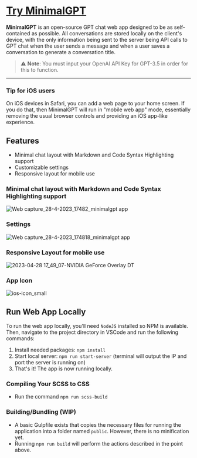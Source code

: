 # [Try MinimalGPT](https://minimalgpt.app/)

**MinimalGPT** is an open-source GPT chat web app designed to be as self-contained as possible. All conversations are stored locally on the client's device, with the only information being sent to the server being API calls to GPT chat when the user sends a message and when a user saves a conversation to generate a conversation title.

> ⚠️ **Note**: You must input your OpenAI API Key for GPT-3.5 in order for this to function.

---

### Tip for iOS users

On iOS devices in Safari, you can add a web page to your home screen. If you do that, then MinimalGPT will run in "mobile web app" mode, essentially removing the usual browser controls and providing an iOS app-like experience.

## Features

- Minimal chat layout with Markdown and Code Syntax Highlighting support
- Customizable settings
- Responsive layout for mobile use

### Minimal chat layout with Markdown and Code Syntax Highlighting support

![Web capture_28-4-2023_17482_minimalgpt app](https://user-images.githubusercontent.com/2380471/235266294-6b7bb6a1-577a-4d9c-a607-d19eb6279ffe.jpeg)

### Settings

![Web capture_28-4-2023_174818_minimalgpt app](https://user-images.githubusercontent.com/2380471/235266309-1adba0aa-698c-4a6c-99b9-dec939e013ae.jpeg)

### Responsive Layout for mobile use

![2023-04-28 17_49_07-NVIDIA GeForce Overlay DT](https://user-images.githubusercontent.com/2380471/235266327-47441d95-95c1-416d-8e58-1193c073da52.png)

### App Icon

![ios-icon_small](https://user-images.githubusercontent.com/2380471/235266655-99252a92-5d84-4e30-82e4-5f5eb22406a0.jpg)

## Run Web App Locally

To run the web app locally, you'll need `NodeJS` installed so NPM is available. Then, navigate to the project directory in VSCode and run the following commands:

1. Install needed packages: `npm install`
2. Start local server: `npm run start-server` (terminal will output the IP and port the server is running on)
3. That's it! The app is now running locally.

### Compiling Your SCSS to CSS

- Run the command `npm run scss-build`

### Building/Bundling (WIP)

- A basic Gulpfile exists that copies the necessary files for running the application into a folder named `public`. However, there is no minification yet.
- Running `npm run build` will perform the actions described in the point above.
